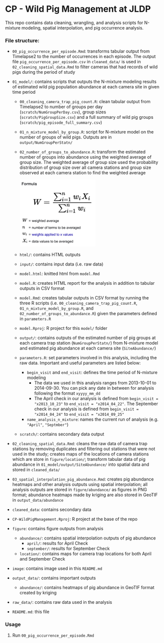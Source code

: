 # CP - Wild Pig Management at JLDP
This repo contains data cleaning, wrangling, and analysis scripts for N-mixture modeling, spatial interpolation, and pig occurrence analysis. 

### File structure:

- `00_pig_occurrence_per_episode.Rmd`: transforms tabular output from Timelapse2 to the number of occurrences in each episode. The output file `pig_occurrence_per_episode.csv` in `cleaned_data/` is used in `02_cleaning_spatial_data.Rmd` to filter cameras that had records of wild pigs during the period of study

- `01_model/`: contains scripts that outputs the N-mixture modeling results of estimated wild pig population abundance at each camera site in given time period

  - `00_cleaning_camera_trap_pig_count.R`: clean tabular output from Timelapse2 to number of groups per day (`scratch/NumGroupPerDay.csv`), group sizes (`scratch/PigGroupSize.csv`) and a full summary of wild pig groups (`scratch/pig_episode_full_summary.csv`)

  - `01_n_mixture_model_by_group.R`: script for N-mixture model on the number of groups of wild pigs. Outputs are in `output/NumGroupPerStatn/`

  - `02_number_of_groups_to_abundance.R`: transform the estimated number of groups into abundance using the weighted average of group size. The weighted average of group size used the probability distribution of group size over all camera stations and group size observed at each camera station to find the weighted average

    <img src="image/wt_avg_eqn.png" style="zoom:40%;" />

  - `html/`: contains HTML outputs

  - `input/`: contains input data (i.e. raw data)

  - `model.html`: knitted html from `model.Rmd`

  - `model.R`: creates HTML report for the analysis in addition to tabular outputs in CSV format

  - `model.Rmd`: creates tabular outputs in CSV format by running the three R scripts (i.e. `00_cleaning_camera_trap_pig_count.R`, `01_n_mixture_model_by_group.R`, and `02_number_of_groups_to_abundance.R`) given the parameters defined in `parameters.R`

  - `model.Rproj`: R project for this `model/` folder

  - `output/`: contains outputs of the estimated number of pig groups at each camera trap station (`NumGroupPerStatn/`) from N-mixture model and estimated pig abundance at each camera site (`SiteAbundance/`)

  - `parameters.R`: set parameters involved in this analysis, including the raw data. Important and useful parameters are listed below:

    - `begin_visit` and `end_visit`: defines the time period of N-mixture modeling
      - The data we used in this analysis ranges from 2013-10-01 to 2014-09-30. You can pick any date in between for analysis following the format `xyyyy_mm_dd`
      - The April check in our analysis is defined from `begin_visit = "x2013_10_23"` to `end_visit = "x2014_04_22"`. The September check in our analysis is defined from `begin_visit = "x2014_04_24"` to `end_visit = "x2014_09_25"`
    - `name_analysis_n_mixture`: names the current run of analysis (e.g. `"April"`, `"Septmber"`)

  - `scratch/`: contains secondary data output

- `02_cleaning_spatial_data.Rmd`: cleans the raw data of camera trap stations by removing duplicates and filtering out stations that were not used in the study; creates maps of the locations of camera stations which are store in `figure/location/`; transform tabular data of pig abundance in `01_model/output/SiteAbundance/` into spatial data and stored in `cleaned_data/`
- `03_spatial_interpolation_pig_abundance.Rmd`: creates pig abundance heatmaps and other analysis outputs using spatial interpolation; all analysis outputs are stored in `figure/abundance/` as figures in PNG format; abundance heatmaps made by kriging are also stored in GeoTIF in `output_data/abundance`
- `cleaned_data`: contains secondary data
- `CP-WildPigManagement.Rproj`: R project at the base of the repo
- `figure`: contains figure outputs from analysis
  - `abundance/`: contains spatial interpolation outputs of pig abundance
    - `april/`: results for April Check
    - `september/`: results for September Check
  - `location/`: contains maps for camera trap locations for both April and September Check
- `image`: contains image used in this `README.md`
- `output_data/`: contains important outputs 
  - `abundance/`: contains heatmaps of pig abundance in GeoTIF format created by kriging
- `raw_data/`: contains raw data used in the analysis
- `README.md`: this file

### Usage

1. Run `00_pig_occurrence_per_episode.Rmd`

